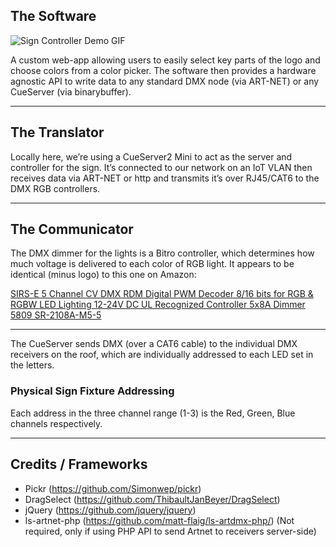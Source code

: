 ## The Software

<img src="https://mattflaig.com/_next/image?url=https%3A%2F%2Fsuper-static-assets.s3.amazonaws.com%2F6f4ff171-2557-43c3-9f23-eaab086538ac%2Fimages%2F09e4e7a9-1efe-4a17-bd95-3a3a691ffda2.gif&w=3840&q=80" alt="Sign Controller Demo GIF" >


A custom web-app allowing users to easily select key parts of the logo and choose colors from a color picker. The software then provides a hardware agnostic API to write data to any standard DMX node (via ART-NET) or any CueServer (via binarybuffer).

---

## The Translator

Locally here, we’re using a CueServer2 Mini to act as the server and controller for the sign. It’s connected to our network on an IoT VLAN then receives data via ART-NET or http and transmits it’s over RJ45/CAT6 to the DMX RGB controllers.

---

## The Communicator

The DMX dimmer for the lights is a Bitro controller, which determines how much voltage is delivered to each color of RGB light. It appears to be identical (minus logo) to this one on Amazon: 

[SIRS-E 5 Channel CV DMX RDM Digital PWM Decoder 8/16 bits for RGB & RGBW LED Lighting 12-24V DC UL Recognized Controller 5x8A Dimmer 5809 SR-2108A-M5-5](https://www.amazon.com/Dimmer-Decoder-Channel-Recognized-Controller/dp/B07369SPLK/ref=pd_cart_vw_crc_2_5/146-3669641-8820736?_encoding=UTF8&pd_rd_i=B07369SPLK&pd_rd_r=932065ca-1bb1-4a70-a827-cbd35bee1f07&pd_rd_w=qoepp&pd_rd_wg=tPf0K&pf_rd_p=01004c92-8f40-4f1a-bee8-08cb36dccac2&pf_rd_r=JQ46BQDJTB4YM60JFA7V&psc=1&refRID=JQ46BQDJTB4YM60JFA7V)

---

The CueServer sends DMX (over a CAT6 cable) to the individual DMX receivers on the roof, which are individually addressed to each LED set in the letters.

### Physical Sign Fixture Addressing
Each address in the three channel range (1-3) is the Red, Green, Blue channels respectively.

---

## Credits / Frameworks
- Pickr (https://github.com/Simonwep/pickr)
- DragSelect (https://github.com/ThibaultJanBeyer/DragSelect)
- jQuery (https://github.com/jquery/jquery)
- ls-artnet-php (https://github.com/matt-flaig/ls-artdmx-php/) (Not required, only if using PHP API to send Artnet to receivers server-side)

